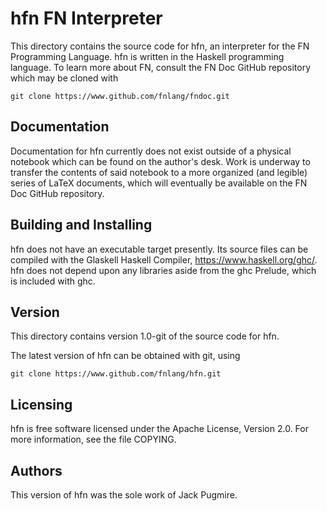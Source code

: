 hfn FN Interpreter
==================

This directory contains the source code for hfn, an interpreter for the FN
Programming Language. hfn is written in the Haskell programming language. To
learn more about FN, consult the FN Doc GitHub repository which may be cloned
with

    git clone https://www.github.com/fnlang/fndoc.git


Documentation
-------------

Documentation for hfn currently does not exist outside of a physical notebook
which can be found on the author's desk. Work is underway to transfer the
contents of said notebook to a more organized (and legible) series of LaTeX
documents, which will eventually be available on the FN Doc GitHub repository.


Building and Installing
-----------------------

hfn does not have an executable target presently. Its source files can be
compiled with the Glaskell Haskell Compiler, <https://www.haskell.org/ghc/>. hfn
does not depend upon any libraries aside from the ghc Prelude, which is included
with ghc.


Version
-------

This directory contains version 1.0-git of the source code for hfn.

The latest version of hfn can be obtained with git, using

    git clone https://www.github.com/fnlang/hfn.git


Licensing
---------

hfn is free software licensed under the Apache License, Version 2.0. For more
information, see the file COPYING.


Authors
-------

This version of hfn was the sole work of Jack Pugmire.

